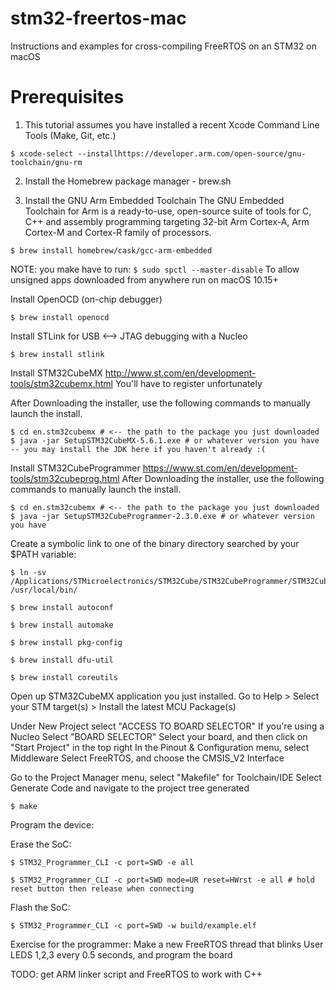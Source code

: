 # stm32-freertos-mac
Instructions and examples for cross-compiling FreeRTOS on an STM32 on macOS


# Prerequisites 

1. This tutorial assumes you have installed a recent Xcode Command Line Tools (Make, Git, etc.)
```
$ xcode-select --installhttps://developer.arm.com/open-source/gnu-toolchain/gnu-rm
```

2. Install the Homebrew package manager - brew.sh

1. Install the GNU Arm Embedded Toolchain
The GNU Embedded Toolchain for Arm is a ready-to-use, open-source suite of tools for C, C++ and assembly programming targeting 32-bit Arm Cortex-A, Arm Cortex-M and Cortex-R family of processors.

```
$ brew install homebrew/cask/gcc-arm-embedded
```

NOTE: you make have to run:
```$ sudo spctl --master-disable```
To allow unsigned apps downloaded from anywhere run on macOS 10.15+

Install OpenOCD (on-chip debugger)
```
$ brew install openocd
```

Install STLink for USB <--> JTAG debugging with a Nucleo
```
$ brew install stlink
```

Install STM32CubeMX
http://www.st.com/en/development-tools/stm32cubemx.html
You'll have to register unfortunately

After Downloading the installer, use the following commands to manually launch the install.
```
$ cd en.stm32cubemx # <-- the path to the package you just downloaded
$ java -jar SetupSTM32CubeMX-5.6.1.exe # or whatever version you have -- you may install the JDK here if you haven't already :(
```

Install STM32CubeProgrammer
https://www.st.com/en/development-tools/stm32cubeprog.html
After Downloading the installer, use the following commands to manually launch the install.
```
$ cd en.stm32cubemx # <-- the path to the package you just downloaded
$ java -jar SetupSTM32CubeProgrammer-2.3.0.exe # or whatever version you have
```

Create a symbolic link to one of the binary directory searched by your $PATH variable:
```
$ ln -sv /Applications/STMicroelectronics/STM32Cube/STM32CubeProgrammer/STM32CubeProgrammer.app/Contents/MacOs/bin/STM32_Programmer_CLI /usr/local/bin/
```

```
$ brew install autoconf
```
```
$ brew install automake
```
```
$ brew install pkg-config
```
```
$ brew install dfu-util
```
```
$ brew install coreutils
```

Open up STM32CubeMX application you just installed.
Go to Help > Select your STM target(s) > Install the latest MCU Package(s)

Under New Project select "ACCESS TO BOARD SELECTOR"
If you're using a Nucleo Select "BOARD SELECTOR"
Select your board, and then click on "Start Project" in the top right
In the Pinout & Configuration menu, select Middleware
Select FreeRTOS, and choose the CMSIS_V2 Interface

Go to the Project Manager menu, select "Makefile" for Toolchain/IDE
Select Generate Code and navigate to the project tree generated

```
$ make
```

Program the device:

Erase the SoC:
```
$ STM32_Programmer_CLI -c port=SWD -e all
```
```
$ STM32_Programmer_CLI -c port=SWD mode=UR reset=HWrst -e all # hold reset button then release when connecting
```

Flash the SoC:
```
$ STM32_Programmer_CLI -c port=SWD -w build/example.elf
```

Exercise for the programmer:
Make a new FreeRTOS thread that blinks User LEDS 1,2,3 every 0.5 seconds, and program the board

TODO: get ARM linker script and FreeRTOS to work with C++
